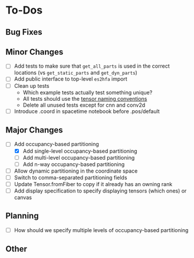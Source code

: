 # To-Dos

## Bug Fixes

## Minor Changes

- [ ] Add tests to make sure that `get_all_parts` is used in the correct locations (vs `get_static_parts` and `get_dyn_parts`)
- [ ] Add public interface to top-level `es2hfa` import
- [ ] Clean up tests
    - Which example tests actually test something unique?
    - All tests should use the [tensor naming conventions](./tensor_naming.md)
    - Delete all unused tests except for cnn and conv2d
- [ ] Introduce .coord in spacetime notebook before .pos/default

## Major Changes

- [ ] Add occupancy-based partitioning
    - [x] Add single-level occupancy-based partitioning
    - [ ] Add multi-level occupancy-based partitioning
    - [ ] Add n-way occupancy-based partitioning
- [ ] Allow dynamic partitioning in the coordinate space
- [ ] Switch to comma-separated partitioning fields
- [ ] Update Tensor.fromFiber to copy if it already has an owning rank
- [ ] Add display specification to specify displaying tensors (which ones) or canvas

## Planning

- [ ] How should we specify multiple levels of occupancy-based partitioning

## Other
